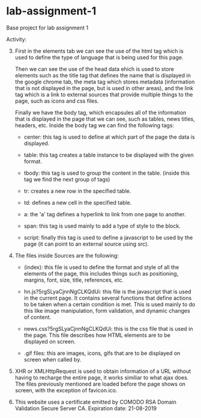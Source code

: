 # lab-assignment-1
Base project for lab assignment 1

Activity:

3. First in the elements tab we can see the use of the html tag which is used to define the type of language that 
   is being used for this page.
   
   Then we can see the use of the head data ehich is used to store elements such as the title tag that defines
   the name that is displayed in the google chrome tab, the meta tag which stores metadata (information that
   is not displayed in the page, but is used in other areas), and the link tag which is a link to external sources
   that provide multiple things to the page, such as icons and css files.
   
   Finally we have the body tag, which encapsules all of the information that is displayed in the page that we can
   see, such as tables, news titles, headers, etc. Inside the body tag we can find the following tags:
   
   - center: this tag is used to define at which part of the page the data is displayed.
   
   - table: this tag creates a table instance to be displayed with the given format.
   
   - tbody: this tag is used to group the content in the table. (inside this tag we find the next group of tags)
   
   - tr: creates a new row in the specified table.
   
   - td: defines a new cell in the specified table.
   
   - a: the 'a' tag defines a hyperlink to link from one page to another.
   
   - span: this tag is used mainly to add a type of style to the block.
   
   - script: finally this tag is used to define a javascript to be used by the page (it can point to an external
             source using src).
            

4. The files inside Sources are the following:

   - (index): this file is used to define the format and style of all the elements of the page, this includes things 
              such as positioning, margins, font, size, title, references, etc.
              
   - hn.js?5rgSLyaCjnnNgCLKQdUi: this file is the javascript that is used in the current page. It contains several 
                                 functions that define actions to be taken when a certain condition is met. This is used
                                 mainly to do this like image manipulation, form validation, and dynamic changes of content.
                                 
   - news.css?5rgSLyaCjnnNgCLKQdUi: this is the css file that is used in the page. This file describes how HTML elements 
                                    are to be displayed on screen.
                                    
   - .gif files: this are images, icons, gifs that are to be displayed on screen when called by.
   
   
5. XHR or XMLHttpRequest is used to obtain information of a URL without having to recharge the entire page, it works 
   similiar to what ajax does. The files previously mentioned are loaded before the page shows on screen, with the exception
   of favicon.ico.
   
6. This website uses a certificate emitted by COMODO RSA Domain Validation Secure Server CA.
   Expiration date: 21-08-2019
